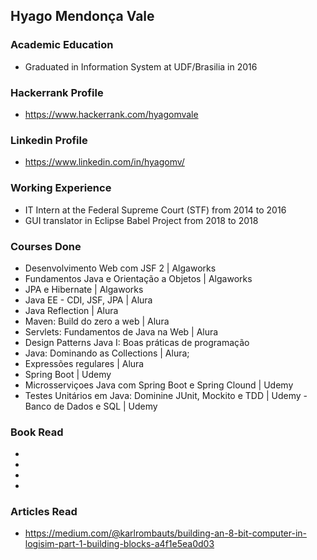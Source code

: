 ## Hyago Mendonça Vale

### Academic Education
- Graduated in Information System at UDF/Brasilia in 2016

### Hackerrank Profile
- https://www.hackerrank.com/hyagomvale

### Linkedin Profile
- https://www.linkedin.com/in/hyagomv/

### Working Experience
- IT Intern at the Federal Supreme Court (STF) from 2014 to 2016
- GUI translator in Eclipse Babel Project from 2018 to 2018

### Courses Done
- Desenvolvimento Web com JSF 2 | Algaworks
- Fundamentos Java e Orientação a Objetos | Algaworks
- JPA e Hibernate | Algaworks
- Java EE - CDI, JSF, JPA | Alura
- Java Reflection | Alura
- Maven: Build do zero a web | Alura
- Servlets: Fundamentos de Java na Web | Alura
- Design Patterns Java I: Boas práticas de programação
- Java: Dominando as Collections | Alura;
- Expressões regulares | Alura
- Spring Boot | Udemy
- Microsserviçoes Java com Spring Boot e Spring Clound | Udemy
- Testes Unitários em Java: Dominine JUnit, Mockito e TDD | Udemy
-Banco de Dados e SQL | Udemy

### Book Read
- 
- 
- 
- 

### Articles Read
- https://medium.com/@karlrombauts/building-an-8-bit-computer-in-logisim-part-1-building-blocks-a4f1e5ea0d03
